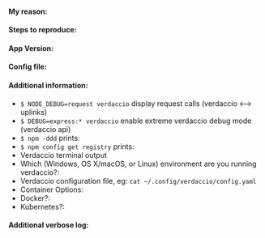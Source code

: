 <!--
First of all, please read this section

https://github.com/verdaccio/verdaccio/blob/master/CONTRIBUTING.md#reporting-a-bug

Some advices before file an issue
  * Give a brief explanation of the issue, suggestion or feature to request.
  * If the issue is a question, provide as much information you have available.
  * How can I do in order to reproduce it? What environment?
  * Define which version the issue happens and whether previous version the behavior is correct.
  * Provide your config file is really helpful. Please be aware to hide sensitive data (passwords, server IP, etc) before post.
-->

#### My reason:
#### Steps to reproduce:
#### App Version:
#### Config file:
#### Additional information:

 - `$ NODE_DEBUG=request verdaccio` display request calls (verdaccio <--> uplinks)
 - `$ DEBUG=express:* verdaccio` enable extreme verdaccio debug mode (verdaccio api)
 - `$ npm -ddd` prints:
 - `$ npm config get registry` prints:
 - Verdaccio terminal output
 - Which (Windows, OS X/macOS, or Linux) environment are you running verdaccio?:
 - Verdaccio configuration file, eg: `cat ~/.config/verdaccio/config.yaml`
  - Container Options:
   - Docker?:
   - Kubernetes?:

#### Additional verbose log:

